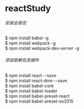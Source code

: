 # reactStudy

###### 安装全局包
$ npm install babel -g  
$ npm install webpack -g  
$ npm install webpack-dev-server -g 

###### 添加依赖包及插件
$ npm install react --save  
$ npm install react-dom --save  
$ npm install babel-core  
$ npm install babel-loader  
$ npm install babel-preset-react  
$ npm install babel-preset-es2015 